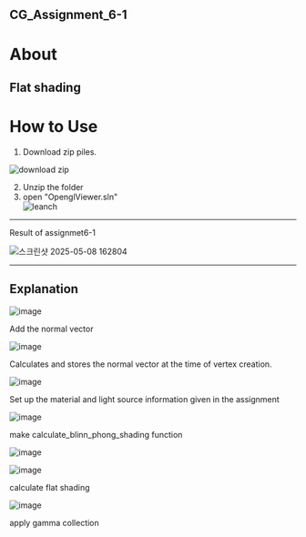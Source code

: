 ## CG_Assignment_6-1

About
===
Flat shading
---
How to Use
===
1. Download zip piles.  
   
![download zip](https://github.com/user-attachments/assets/3e76e9d2-5325-42a3-ba52-2bb3064c0a58)

2. Unzip the folder  
3. open "OpenglViewer.sln"  
![leanch](https://github.com/user-attachments/assets/1ed43ef3-d812-4b75-809d-fe1077eabf9b)
---
Result of assignmet6-1

![스크린샷 2025-05-08 162804](https://github.com/user-attachments/assets/3799856d-cd7b-4bec-a8ba-ffecbe26f1fa)

---
Explanation
---
![image](https://github.com/user-attachments/assets/441131f9-0fe0-4b9e-9125-1a1ce3d33b3e)

Add the normal vector

![image](https://github.com/user-attachments/assets/3ef22cb2-2ad8-4f71-a730-2b16fe0bdbb2)

Calculates and stores the normal vector at the time of vertex creation.


![image](https://github.com/user-attachments/assets/1fc287da-97b8-4f6b-b5af-c0b7564cee14)

Set up the material and light source information given in the assignment


![image](https://github.com/user-attachments/assets/b8212be3-0d4f-44f0-9504-eb87356d5c45)

make calculate_blinn_phong_shading function

![image](https://github.com/user-attachments/assets/20e1c511-0e00-4e39-8c03-5caa140ee590)


![image](https://github.com/user-attachments/assets/0e01a6ae-6db3-4baf-9df6-86b49e290e9a)

calculate flat shading

![image](https://github.com/user-attachments/assets/8a0947db-4fc9-490b-ab37-a49d28d41fda)

apply gamma collection 
